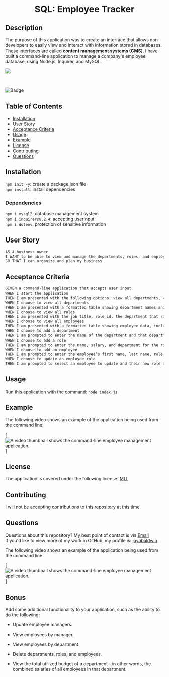 <br>
  <h1 align="center">SQL: Employee Tracker</h1>

  ## Description
  The purpose of this application was to create an interface that allows non-developers to easily view and interact with information stored in databases. These interfaces are called **content management systems (CMS)**. I have built a command-line application to manage a company's employee database, using Node.js, Inquirer, and MySQL.
  <br>

  ![](./assets/employment-tracker.gif)
  
  <br>

  ![Badge](https://img.shields.io/badge/License-MIT-yellow.svg)
 

  ## Table of Contents
  - [Installation](#installation)
  - [User Story](#user-story)
  - [Acceptance Criteria](#acceptance-criteria)
  - [Usage](#usage)
  - [Example](#example)
  - [License](#license)
  - [Contributing](#contributing)
  - [Questions](#questions)

  ## Installation
  `npm init -y`: create a package.json file
  <br>
  `npm install`: install dependencies

  ### Dependencies
  `npm i mysql2`: database management system
  <br>
  `npm i inquirer@8.2.4`: accepting userinput
  <br>
  `npm i dotenv`: protection of sensitive information
  
  ## User Story
 ```md
AS A business owner
I WANT to be able to view and manage the departments, roles, and employees in my company
SO THAT I can organize and plan my business
```

  ## Acceptance Criteria
```md
GIVEN a command-line application that accepts user input
WHEN I start the application
THEN I am presented with the following options: view all departments, view all roles, view all employees, add a department, add a role, add an employee, and update an employee role
WHEN I choose to view all departments
THEN I am presented with a formatted table showing department names and department ids
WHEN I choose to view all roles
THEN I am presented with the job title, role id, the department that role belongs to, and the salary for that role
WHEN I choose to view all employees
THEN I am presented with a formatted table showing employee data, including employee ids, first names, last names, job titles, departments, salaries, and managers that the employees report to
WHEN I choose to add a department
THEN I am prompted to enter the name of the department and that department is added to the database
WHEN I choose to add a role
THEN I am prompted to enter the name, salary, and department for the role and that role is added to the database
WHEN I choose to add an employee
THEN I am prompted to enter the employee’s first name, last name, role, and manager, and that employee is added to the database
WHEN I choose to update an employee role
THEN I am prompted to select an employee to update and their new role and this information is updated in the database 
```

  ## Usage
  Run this application with the command:
  ` node index.js
  `

  ## Example
  The following video shows an example of the application being used from the command line:

  [![A video thumbnail shows the command-line employee management application.]()]

  ## License
  The application is covered under the following license: [MIT](https://opensource.org/licenses/MIT)

  ## Contributing
  I will not be accepting contributions to this repository at this time.
  <br>

  ## Questions
  Questions about this repository? My best point of contact is via [Email](mailto:jayastarrbaldwin@gmail.com) 
  <br>
  If you'd like to view more of my work in GitHub, my profile is: [jayabaldwin](https://github.com/jayabaldwin) 



The following video shows an example of the application being used from the command line:

[![A video thumbnail shows the command-line employee management application.]()]


## Bonus

Add some additional functionality to your application, such as the ability to do the following:

* Update employee managers.

* View employees by manager.

* View employees by department.

* Delete departments, roles, and employees.

* View the total utilized budget of a department&mdash;in other words, the combined salaries of all employees in that department.